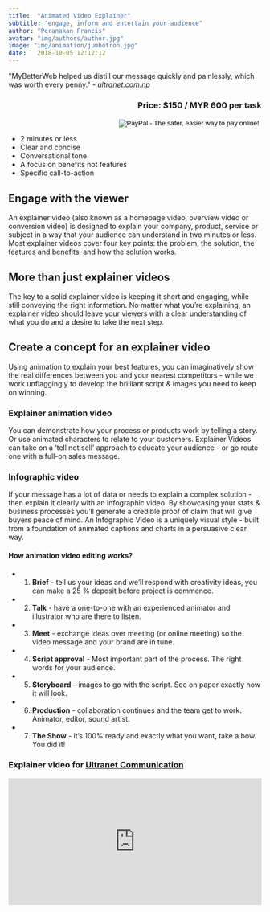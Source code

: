 ```yaml
---
title:  "Animated Video Explainer"
subtitle: "engage, inform and entertain your audience"
author: "Peranakan Francis"
avatar: "img/authors/author.jpg"
image: "img/animation/jumbotron.jpg"
date:   2018-10-05 12:12:12
---
```


"MyBetterWeb helped us distill our message quickly and painlessly, which was worth every penny." -<a href="https://www.facebook.com/ultranetcommunication/" target="_blank"><i> ultranet.com.np</i></a>

<div style="text-align: right">
<h3>Price: $150 / MYR 600 per task</h3></div>
<div align="right">
<form action="https://www.paypal.com/cgi-bin/webscr" method="post" target="_top">
<input type="hidden" name="cmd" value="_s-xclick">
<input type="hidden" name="hosted_button_id" value="HRAMJQ85UEYG6">
<input type="image" src="https://www.paypalobjects.com/en_US/i/btn/btn_buynowCC_LG.gif" border="0" name="submit" alt="PayPal - The safer, easier way to pay online!">
<img alt="" border="0" src="https://www.paypalobjects.com/en_US/i/scr/pixel.gif" width="1" height="1">
</form>
</div>

- 2 minutes or less
- Clear and concise
- Conversational tone
- A focus on benefits not features
- Specific call-to-action

## Engage with the viewer
An explainer video (also known as a homepage video, overview video or conversion video) is designed to explain your company, product, service or subject in a way that your audience can understand in two minutes or less. Most explainer videos cover four key points: the problem, the solution, the features and benefits, and how the solution works.

## More than just explainer videos
The key to a solid explainer video is keeping it short and engaging, while still conveying the right information. No matter what you’re explaining, an explainer video should leave your viewers with a clear understanding of what you do and a desire to take the next step.


## Create a concept for an explainer video
Using animation to explain your best features, you can imaginatively show the real differences between you and your nearest competitors - while we work unflaggingly to develop the brilliant script & images you need to keep on winning.

### Explainer animation video
You can demonstrate how your process or products work by telling a story. Or use animated characters to relate to your customers. Explainer Videos can take on a ‘tell not sell’ approach to educate your audience - or go route one with a full-on sales message.

### Infographic video
If your message has a lot of data or needs to explain a complex solution - then explain it clearly with an infographic video. By showcasing your stats & business processes you’ll generate a credible proof of claim that will give buyers peace of mind. An Infographic Video is a uniquely visual style - built from a foundation of animated captions and charts in a persuasive clear way.

#### How animation video editing works?

- 1. **Brief** - tell us your ideas and we’ll respond with creativity ideas, you can make a 25 % deposit before project is commence.

- 2. **Talk** - have a one-to-one with an experienced animator and illustrator who are there to listen.

- 3. **Meet** - exchange ideas over meeting (or online meeting) so the video message and your brand are in tune.

- 4. **Script approval** - Most important part of the process. The right words for your audience.

- 5. **Storyboard** - images to go with the script. See on paper exactly how it will look.

- 6. **Production** - collaboration continues and the team get to work. Animator, editor, sound artist.

- 7. **The Show** - it’s 100% ready and exactly what you want, take a bow. You did it!

### Explainer video for <a href="https://www.facebook.com/ultranetcommunication/" target="_blank">Ultranet Communication</a>
<div style="padding:50% 0 0 0;position:relative;"><iframe src="https://player.vimeo.com/video/303275277?byline=0&portrait=0" style="position:absolute;top:0;left:0;width:100%;height:100%;" frameborder="0" webkitallowfullscreen mozallowfullscreen allowfullscreen></iframe></div><script src="https://player.vimeo.com/api/player.js"></script><br/>
